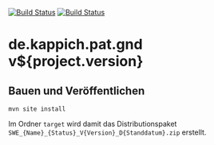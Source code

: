[![Build Status](https://travis-ci.org/bitctrl/de.kappich.pat.gnd.svg?branch=master)](https://travis-ci.org/bitctrl/de.kappich.pat.gnd)
[![Build Status](https://api.bintray.com/packages/bitctrl/maven/de.kappich.pat.gnd/images/download.svg)](https://bintray.com/bitctrl/maven/de.kappich.pat.gnd)

de.kappich.pat.gnd v${project.version}
=========================


Bauen und Veröffentlichen
-------------------------

    mvn site install

Im Ordner `target` wird damit das Distributionspaket
`SWE_{Name}_{Status}_V{Version}_D{Standdatum}.zip` erstellt.
